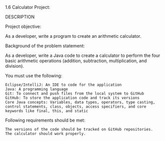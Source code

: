 1.6 Calculator Project:

DESCRIPTION

Project objective:

As a developer, write a program to create an arithmetic calculator.

 

Background of the problem statement:

As a developer, write a Java code to create a calculator to perform the four basic arithmetic operations (addition, subtraction, multiplication, and division).

 

You must use the following:

    Eclipse/IntelliJ: An IDE to code for the application
    Java: A programming language
    Git: To connect and push files from the local system to GitHub
    GitHub: To store the application code and track its versions
    Core Java concepts: Variables, data types, operators, type casting, control statements, class, objects, access specifiers, and core keywords like final, this, and static

 

Following requirements should be met:

    The versions of the code should be tracked on GitHub repositories.
    The calculator should work properly.